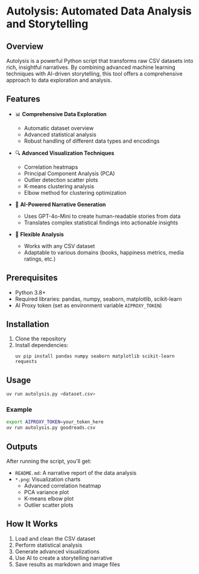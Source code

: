 # Autolysis: Automated Data Analysis and Storytelling

## Overview

Autolysis is a powerful Python script that transforms raw CSV datasets into rich, insightful narratives. By combining advanced machine learning techniques with AI-driven storytelling, this tool offers a comprehensive approach to data exploration and analysis.

## Features

- 📊 **Comprehensive Data Exploration**
  - Automatic dataset overview
  - Advanced statistical analysis
  - Robust handling of different data types and encodings

- 🔍 **Advanced Visualization Techniques**
  - Correlation heatmaps
  - Principal Component Analysis (PCA)
  - Outlier detection scatter plots
  - K-means clustering analysis
  - Elbow method for clustering optimization

- 🤖 **AI-Powered Narrative Generation**
  - Uses GPT-4o-Mini to create human-readable stories from data
  - Translates complex statistical findings into actionable insights

- 🔬 **Flexible Analysis**
  - Works with any CSV dataset
  - Adaptable to various domains (books, happiness metrics, media ratings, etc.)

## Prerequisites

- Python 3.8+
- Required libraries: pandas, numpy, seaborn, matplotlib, scikit-learn
- AI Proxy token (set as environment variable `AIPROXY_TOKEN`)

## Installation

1. Clone the repository
2. Install dependencies:
   ```
   uv pip install pandas numpy seaborn matplotlib scikit-learn requests
   ```

## Usage

```bash
uv run autolysis.py <dataset.csv>
```

### Example

```bash
export AIPROXY_TOKEN=your_token_here
uv run autolysis.py goodreads.csv
```

## Outputs

After running the script, you'll get:
- `README.md`: A narrative report of the data analysis
- `*.png`: Visualization charts
  - Advanced correlation heatmap
  - PCA variance plot
  - K-means elbow plot
  - Outlier scatter plots

## How It Works

1. Load and clean the CSV dataset
2. Perform statistical analysis
3. Generate advanced visualizations
4. Use AI to create a storytelling narrative
5. Save results as markdown and image files

